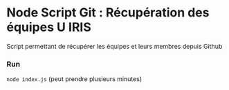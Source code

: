 # Node Script Git : Récupération des équipes U IRIS

Script permettant de récupérer les équipes et leurs membres depuis Github

### Run 
``
node index.js
`` 
(peut prendre plusieurs minutes)
